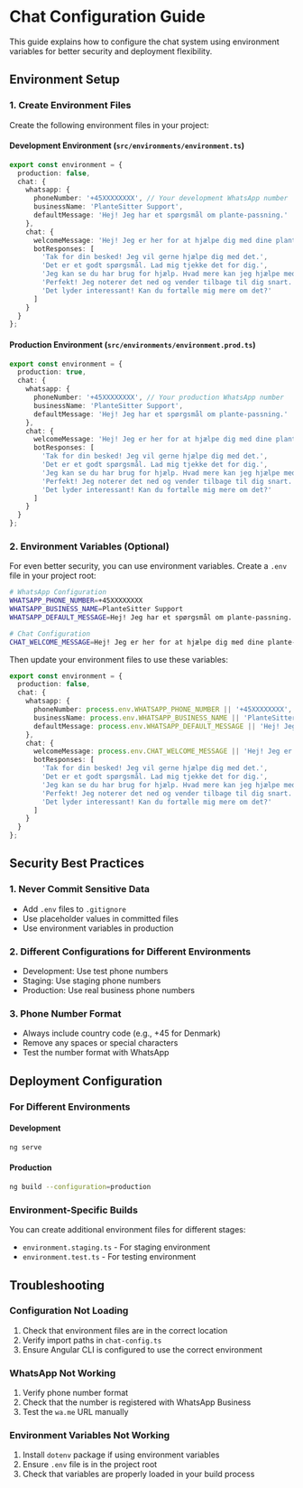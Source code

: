 # Chat Configuration Guide

This guide explains how to configure the chat system using environment variables for better security and deployment flexibility.

## Environment Setup

### 1. Create Environment Files

Create the following environment files in your project:

#### Development Environment (`src/environments/environment.ts`)
```typescript
export const environment = {
  production: false,
  chat: {
    whatsapp: {
      phoneNumber: '+45XXXXXXXX', // Your development WhatsApp number
      businessName: 'PlanteSitter Support',
      defaultMessage: 'Hej! Jeg har et spørgsmål om plante-passning.'
    },
    chat: {
      welcomeMessage: 'Hej! Jeg er her for at hjælpe dig med dine plante-passning spørgsmål. Vælg en kanal nedenfor for at starte.',
      botResponses: [
        'Tak for din besked! Jeg vil gerne hjælpe dig med det.',
        'Det er et godt spørgsmål. Lad mig tjekke det for dig.',
        'Jeg kan se du har brug for hjælp. Hvad mere kan jeg hjælpe med?',
        'Perfekt! Jeg noterer det ned og vender tilbage til dig snart.',
        'Det lyder interessant! Kan du fortælle mig mere om det?'
      ]
    }
  }
};
```

#### Production Environment (`src/environments/environment.prod.ts`)
```typescript
export const environment = {
  production: true,
  chat: {
    whatsapp: {
      phoneNumber: '+45XXXXXXXX', // Your production WhatsApp number
      businessName: 'PlanteSitter Support',
      defaultMessage: 'Hej! Jeg har et spørgsmål om plante-passning.'
    },
    chat: {
      welcomeMessage: 'Hej! Jeg er her for at hjælpe dig med dine plante-passning spørgsmål. Vælg en kanal nedenfor for at starte.',
      botResponses: [
        'Tak for din besked! Jeg vil gerne hjælpe dig med det.',
        'Det er et godt spørgsmål. Lad mig tjekke det for dig.',
        'Jeg kan se du har brug for hjælp. Hvad mere kan jeg hjælpe med?',
        'Perfekt! Jeg noterer det ned og vender tilbage til dig snart.',
        'Det lyder interessant! Kan du fortælle mig mere om det?'
      ]
    }
  }
};
```

### 2. Environment Variables (Optional)

For even better security, you can use environment variables. Create a `.env` file in your project root:

```bash
# WhatsApp Configuration
WHATSAPP_PHONE_NUMBER=+45XXXXXXXX
WHATSAPP_BUSINESS_NAME=PlanteSitter Support
WHATSAPP_DEFAULT_MESSAGE=Hej! Jeg har et spørgsmål om plante-passning.

# Chat Configuration
CHAT_WELCOME_MESSAGE=Hej! Jeg er her for at hjælpe dig med dine plante-passning spørgsmål. Vælg en kanal nedenfor for at starte.
```

Then update your environment files to use these variables:

```typescript
export const environment = {
  production: false,
  chat: {
    whatsapp: {
      phoneNumber: process.env.WHATSAPP_PHONE_NUMBER || '+45XXXXXXXX',
      businessName: process.env.WHATSAPP_BUSINESS_NAME || 'PlanteSitter Support',
      defaultMessage: process.env.WHATSAPP_DEFAULT_MESSAGE || 'Hej! Jeg har et spørgsmål om plante-passning.'
    },
    chat: {
      welcomeMessage: process.env.CHAT_WELCOME_MESSAGE || 'Hej! Jeg er her for at hjælpe dig med dine plante-passning spørgsmål. Vælg en kanal nedenfor for at starte.',
      botResponses: [
        'Tak for din besked! Jeg vil gerne hjælpe dig med det.',
        'Det er et godt spørgsmål. Lad mig tjekke det for dig.',
        'Jeg kan se du har brug for hjælp. Hvad mere kan jeg hjælpe med?',
        'Perfekt! Jeg noterer det ned og vender tilbage til dig snart.',
        'Det lyder interessant! Kan du fortælle mig mere om det?'
      ]
    }
  }
};
```

## Security Best Practices

### 1. Never Commit Sensitive Data
- Add `.env` files to `.gitignore`
- Use placeholder values in committed files
- Use environment variables in production

### 2. Different Configurations for Different Environments
- Development: Use test phone numbers
- Staging: Use staging phone numbers  
- Production: Use real business phone numbers

### 3. Phone Number Format
- Always include country code (e.g., +45 for Denmark)
- Remove any spaces or special characters
- Test the number format with WhatsApp

## Deployment Configuration

### For Different Environments

#### Development
```bash
ng serve
```

#### Production
```bash
ng build --configuration=production
```

### Environment-Specific Builds

You can create additional environment files for different stages:

- `environment.staging.ts` - For staging environment
- `environment.test.ts` - For testing environment

## Troubleshooting

### Configuration Not Loading
1. Check that environment files are in the correct location
2. Verify import paths in `chat-config.ts`
3. Ensure Angular CLI is configured to use the correct environment

### WhatsApp Not Working
1. Verify phone number format
2. Check that the number is registered with WhatsApp Business
3. Test the `wa.me` URL manually

### Environment Variables Not Working
1. Install `dotenv` package if using environment variables
2. Ensure `.env` file is in the project root
3. Check that variables are properly loaded in your build process
